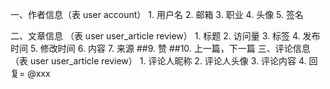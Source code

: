 一、作者信息（表 user account）
	1. 用户名
	2. 邮箱
	3. 职业
	4. 头像
	5. 签名

二、文章信息 （表 user user_article review）
	1. 标题
	2. 访问量
	3. 标签
	4. 发布时间
	5. 修改时间
	6. 内容
	7. 来源
	##9. 赞
	##10. 上一篇，下一篇
三、评论信息 （表 user user_article review）
	1. 评论人昵称
	2. 评论人头像
	3. 评论内容
	4. 回复= @xxx